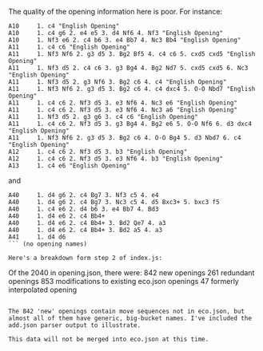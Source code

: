 The quality of the opening information here is poor. For instance:

```
A10     1. c4 "English Opening"
A10     1. c4 g6 2. e4 e5 3. d4 Nf6 4. Nf3 "English Opening"
A10     1. Nf3 e6 2. c4 b6 3. e4 Bb7 4. Nc3 Bb4 "English Opening"
A11     1. c4 c6 "English Opening"
A11     1. Nf3 Nf6 2. g3 d5 3. Bg2 Bf5 4. c4 c6 5. cxd5 cxd5 "English Opening"
A11     1. Nf3 d5 2. c4 c6 3. g3 Bg4 4. Bg2 Nd7 5. cxd5 cxd5 6. Nc3 "English Opening"
A11     1. Nf3 d5 2. g3 Nf6 3. Bg2 c6 4. c4 "English Opening"
A11     1. Nf3 Nf6 2. g3 d5 3. Bg2 c6 4. c4 dxc4 5. O-O Nbd7 "English Opening"
A11     1. c4 c6 2. Nf3 d5 3. e3 Nf6 4. Nc3 e6 "English Opening"
A11     1. c4 c6 2. Nf3 d5 3. e3 Nf6 4. Nc3 a6 "English Opening"
A11     1. Nf3 d5 2. g3 g6 3. c4 c6 "English Opening"
A11     1. c4 c6 2. Nf3 d5 3. g3 Bg4 4. Bg2 e6 5. O-O Nf6 6. d3 dxc4 "English Opening"
A11     1. Nf3 Nf6 2. g3 d5 3. Bg2 c6 4. O-O Bg4 5. d3 Nbd7 6. c4 "English Opening"
A12     1. c4 c6 2. Nf3 d5 3. b3 "English Opening"
A12     1. c4 c6 2. Nf3 d5 3. e3 Nf6 4. b3 "English Opening"
A13     1. c4 e6 "English Opening"
```

and

```
A40     1. d4 g6 2. c4 Bg7 3. Nf3 c5 4. e4
A40     1. d4 g6 2. c4 Bg7 3. Nc3 c5 4. d5 Bxc3+ 5. bxc3 f5
A40     1. c4 e6 2. d4 b6 3. e4 Bb7 4. Bd3
A40     1. d4 e6 2. c4 Bb4+
A40     1. d4 e6 2. c4 Bb4+ 3. Bd2 Qe7 4. a3
A40     1. d4 e6 2. c4 Bb4+ 3. Bd2 a5 4. a3
A41     1. d4 d6
``` (no opening names)

Here's a breakdown form step 2 of index.js:

```
Of the 2040 in opening.json, there were:
    842 new openings
    261 redundant openings
    853 modifications to existing eco.json openings
    47 formerly interpolated opening
```

The 842 'new' openings contain move sequences not in eco.json, but almost all of them have generic, big-bucket names. I've included the add.json parser output to illustrate.

This data will not be merged into eco.json at this time.